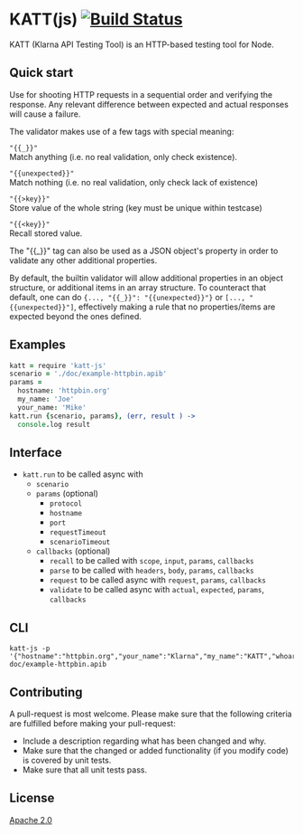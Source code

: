 # KATT(js) [![Build Status][2]][1]

KATT (Klarna API Testing Tool) is an HTTP-based testing tool for Node.


## Quick start

Use for shooting HTTP requests in a sequential order and verifying the response.
Any relevant difference between expected and actual responses will cause a
failure.

The validator makes use of a few tags with special meaning:

`"{{_}}"`  
Match anything (i.e. no real validation, only check existence).

`"{{unexpected}}"`  
Match nothing (i.e. no real validation, only check lack of existence)

`"{{>key}}"`  
Store value of the whole string (key must be unique within testcase)

`"{{<key}}"`  
Recall stored value.

The "{{_}}" tag can also be used as a JSON object's property in order to
validate any other additional properties.

By default, the builtin validator will allow additional properties in an object
structure, or additional items in an array structure. To counteract that
default, one can do `{..., "{{_}}": "{{unexpected}}"}` or
`[..., "{{unexpected}}"]`, effectively making a rule that no properties/items
are expected beyond the ones defined.


## Examples

```coffeescript
katt = require 'katt-js'
scenario = './doc/example-httpbin.apib'
params =
  hostname: 'httpbin.org'
  my_name: 'Joe'
  your_name: 'Mike'
katt.run {scenario, params}, (err, result ) ->
  console.log result
```


## Interface

* `katt.run` to be called async with
  * `scenario`
  * `params` (optional)
    * `protocol`
    * `hostname`
    * `port`
    * `requestTimeout`
    * `scenarioTimeout`
  * `callbacks` (optional)
    * `recall` to be called with `scope`, `input`, `params`, `callbacks`
    * `parse` to be called with `headers`, `body`, `params`, `callbacks`
    * `request` to be called async with `request`, `params`, `callbacks`
    * `validate` to be called async with `actual`, `expected`, `params`, `callbacks`


## CLI

```shell
katt-js -p '{"hostname":"httpbin.org","your_name":"Klarna","my_name":"KATT","whoarewe":"Klarna_and_KATT"}' doc/example-httpbin.apib
```


## Contributing

A pull-request is most welcome. Please make sure that the following criteria are
fulfilled before making your pull-request:

* Include a description regarding what has been changed and why.
* Make sure that the changed or added functionality (if you modify code) is
  covered by unit tests.
* Make sure that all unit tests pass.


## License

[Apache 2.0](LICENSE)


  [1]: https://travis-ci.org/klarna/katt-js
  [2]: https://travis-ci.org/klarna/katt-js.png
